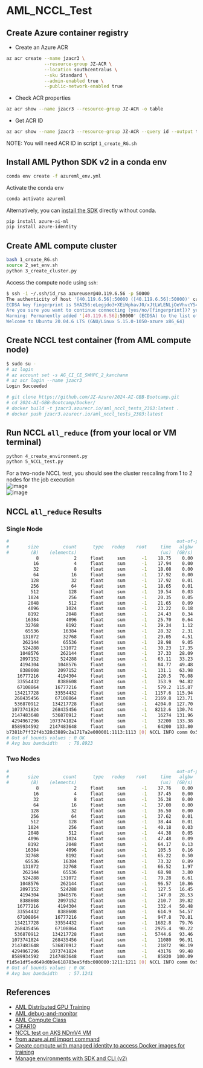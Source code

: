 # AML_NCCL_Test

## Create Azure container registry
- Create an Azure ACR
```bash
az acr create --name jzacr3 \
              --resource-group JZ-ACR \
              --location southcentralus \
              --sku Standard \
              --admin-enabled true \
              --public-network-enabled true
```
- Check ACR properties
```bash
az acr show --name jzacr3 --resource-group JZ-ACR -o table
```
- Get ACR ID
```bash
az acr show --name jzacr3 --resource-group JZ-ACR --query id --output tsv
```
NOTE: You will need ACR ID in script `1_create_RG.sh`

## Install AML Python SDK v2 in a conda env
```bash
conda env create -f azureml_env.yml
```
Activate the conda env
```bash
conda activate azureml
```

Alternatively, you can [install the SDK](https://learn.microsoft.com/en-us/python/api/overview/azure/ai-ml-readme?view=azure-python) directly without conda. 
```bash
pip install azure-ai-ml
pip install azure-identity
```

## Create AML compute cluster
```bash
bash 1_create_RG.sh
source 2_set_env.sh
python 3_create_cluster.py
```
Access the compute node using `ssh`:
```bash
$ ssh -i ~/.ssh/id_rsa azureuser@40.119.6.56 -p 50000
The authenticity of host '[40.119.6.56]:50000 ([40.119.6.56]:50000)' can't be established.
ECDSA key fingerprint is SHA256:eLegjdo3+XEiWphavJ0/xJtLWLENLjOeVhvcY54LpZ8.
Are you sure you want to continue connecting (yes/no/[fingerprint])? yes
Warning: Permanently added '[40.119.6.56]:50000' (ECDSA) to the list of known hosts.
Welcome to Ubuntu 20.04.6 LTS (GNU/Linux 5.15.0-1050-azure x86_64)
```

## Create NCCL test container (from AML compute node)
```bash
$ sudo su -
# az login
# az account set -s AG_CI_CE_SWHPC_2_kanchanm
# az acr login --name jzacr3
Login Succeeded
```
```bash
# git clone https://github.com/JZ-Azure/2024-AI-GBB-Bootcamp.git
# cd 2024-AI-GBB-Bootcamp/Docker/
# docker build -t jzacr3.azurecr.io/aml_nccl_tests_2303:latest .
# docker push jzacr3.azurecr.io/aml_nccl_tests_2303:latest
```

## Run NCCL `all_reduce` (from your local or VM terminal)
```bash
python 4_create_environment.py
python 5_NCCL_test.py
```
For a two-node NCCL test, you should see the cluster rescaling from 1 to 2 nodes for the job execution  
![image](https://github.com/JZ-Azure/2024-AI-GBB-Bootcamp/assets/6353250/6b344a1f-0c3e-498d-bbdd-9b78cc3c06a6)  
![image](https://github.com/JZ-Azure/2024-AI-GBB-Bootcamp/assets/6353250/2b1262db-2bf0-4a3e-9523-729415d0f3c2)


## NCCL `all_reduce` Results
### Single Node
```bash
#                                                              out-of-place                       in-place          
#       size         count      type   redop    root     time   algbw   busbw #wrong     time   algbw   busbw #wrong
#        (B)    (elements)                               (us)  (GB/s)  (GB/s)            (us)  (GB/s)  (GB/s)       
           8             2     float     sum      -1    18.75    0.00    0.00      0    17.60    0.00    0.00      0
          16             4     float     sum      -1    17.94    0.00    0.00      0    18.11    0.00    0.00      0
          32             8     float     sum      -1    18.08    0.00    0.00      0    18.05    0.00    0.00      0
          64            16     float     sum      -1    17.92    0.00    0.01      0    17.58    0.00    0.01      0
         128            32     float     sum      -1    17.92    0.01    0.01      0    17.73    0.01    0.01      0
         256            64     float     sum      -1    18.65    0.01    0.02      0    18.38    0.01    0.02      0
         512           128     float     sum      -1    19.54    0.03    0.05      0    19.58    0.03    0.05      0
        1024           256     float     sum      -1    20.35    0.05    0.09      0    19.93    0.05    0.09      0
        2048           512     float     sum      -1    21.65    0.09    0.17      0    21.48    0.10    0.17      0
        4096          1024     float     sum      -1    23.22    0.18    0.31      0    21.70    0.19    0.33      0
        8192          2048     float     sum      -1    24.43    0.34    0.59      0    23.29    0.35    0.62      0
       16384          4096     float     sum      -1    25.70    0.64    1.12      0    23.65    0.69    1.21      0
       32768          8192     float     sum      -1    29.24    1.12    1.96      0    27.09    1.21    2.12      0
       65536         16384     float     sum      -1    28.32    2.31    4.05      0    27.24    2.41    4.21      0
      131072         32768     float     sum      -1    29.05    4.51    7.90      0    27.62    4.75    8.31      0
      262144         65536     float     sum      -1    28.98    9.05   15.83      0    27.66    9.48   16.58      0
      524288        131072     float     sum      -1    30.23   17.35   30.36      0    28.93   18.12   31.72      0
     1048576        262144     float     sum      -1    37.33   28.09   49.15      0    37.47   27.98   48.97      0
     2097152        524288     float     sum      -1    63.11   33.23   58.16      0    62.69   33.45   58.54      0
     4194304       1048576     float     sum      -1    84.77   49.48   86.59      0    83.70   50.11   87.69      0
     8388608       2097152     float     sum      -1    131.1   63.98  111.97      0    127.6   65.74  115.05      0
    16777216       4194304     float     sum      -1    220.5   76.08  133.14      0    218.5   76.77  134.35      0
    33554432       8388608     float     sum      -1    353.9   94.82  165.94      0    351.9   95.35  166.85      0
    67108864      16777216     float     sum      -1    579.2  115.87  202.78      0    577.7  116.16  203.28      0
   134217728      33554432     float     sum      -1   1157.6  115.94  202.90      0   1157.1  115.99  202.98      0
   268435456      67108864     float     sum      -1   2169.8  123.71  216.50      0   2166.1  123.93  216.87      0
   536870912     134217728     float     sum      -1   4204.0  127.70  223.48      0   4202.7  127.74  223.55      0
  1073741824     268435456     float     sum      -1   8212.6  130.74  228.80      0   8206.4  130.84  228.97      0
  2147483648     536870912     float     sum      -1    16274  131.96  230.93      0    16274  131.96  230.93      0
  4294967296    1073741824     float     sum      -1    32200  133.38  233.42      0    32207  133.35  233.37      0
  8589934592    2147483648     float     sum      -1    64200  133.80  234.15      0    64208  133.78  234.12      0
b7381b7ff32f4b328d3889c2a1717a2e000001:1113:1113 [0] NCCL INFO comm 0x55de2ecc0590 rank 0 nranks 8 cudaDev 0 busId 100000 - Destroy COMPLETE
# Out of bounds values : 0 OK
# Avg bus bandwidth    : 78.8923 
```
### Two Nodes
```bash
#                                                              out-of-place                       in-place          
#       size         count      type   redop    root     time   algbw   busbw #wrong     time   algbw   busbw #wrong
#        (B)    (elements)                               (us)  (GB/s)  (GB/s)            (us)  (GB/s)  (GB/s)       
           8             2     float     sum      -1    37.76    0.00    0.00      0    36.09    0.00    0.00      0
          16             4     float     sum      -1    37.45    0.00    0.00      0    37.07    0.00    0.00      0
          32             8     float     sum      -1    36.38    0.00    0.00      0    35.53    0.00    0.00      0
          64            16     float     sum      -1    37.00    0.00    0.00      0    36.36    0.00    0.00      0
         128            32     float     sum      -1    36.50    0.00    0.01      0    35.26    0.00    0.01      0
         256            64     float     sum      -1    37.62    0.01    0.01      0    36.90    0.01    0.01      0
         512           128     float     sum      -1    38.44    0.01    0.02      0    37.76    0.01    0.03      0
        1024           256     float     sum      -1    40.18    0.03    0.05      0    39.85    0.03    0.05      0
        2048           512     float     sum      -1    44.38    0.05    0.09      0    42.45    0.05    0.09      0
        4096          1024     float     sum      -1    47.48    0.09    0.16      0    46.14    0.09    0.17      0
        8192          2048     float     sum      -1    64.17    0.13    0.24      0    53.94    0.15    0.28      0
       16384          4096     float     sum      -1    105.5    0.16    0.29      0    57.07    0.29    0.54      0
       32768          8192     float     sum      -1    65.22    0.50    0.94      0    56.87    0.58    1.08      0
       65536         16384     float     sum      -1    73.32    0.89    1.68      0    56.58    1.16    2.17      0
      131072         32768     float     sum      -1    66.52    1.97    3.69      0    63.45    2.07    3.87      0
      262144         65536     float     sum      -1    68.98    3.80    7.13      0    67.47    3.89    7.28      0
      524288        131072     float     sum      -1    79.28    6.61   12.40      0    79.27    6.61   12.40      0
     1048576        262144     float     sum      -1    96.57   10.86   20.36      0    96.62   10.85   20.35      0
     2097152        524288     float     sum      -1    127.5   16.45   30.85      0    127.9   16.39   30.74      0
     4194304       1048576     float     sum      -1    147.0   28.53   53.49      0    147.4   28.46   53.37      0
     8388608       2097152     float     sum      -1    210.7   39.82   74.65      0    209.2   40.10   75.18      0
    16777216       4194304     float     sum      -1    332.4   50.48   94.65      0    331.1   50.67   95.00      0
    33554432       8388608     float     sum      -1    614.9   54.57  102.32      0    621.0   54.03  101.30      0
    67108864      16777216     float     sum      -1    947.8   70.81  132.76      0    938.9   71.48  134.02      0
   134217728      33554432     float     sum      -1   1682.8   79.76  149.55      0   1689.0   79.47  149.00      0
   268435456      67108864     float     sum      -1   2975.4   90.22  169.16      0   3000.5   89.46  167.74      0
   536870912     134217728     float     sum      -1   5744.6   93.46  175.23      0   5693.8   94.29  176.80      0
  1073741824     268435456     float     sum      -1    11080   96.91  181.70      0    11095   96.78  181.46      0
  2147483648     536870912     float     sum      -1    21872   98.19  184.10      0    21765   98.66  185.00      0
  4294967296    1073741824     float     sum      -1    43176   99.48  186.52      0    43174   99.48  186.52      0
  8589934592    2147483648     float     sum      -1    85820  100.09  187.67      0    85895  100.01  187.51      0
f1d5e1df5ed649d0b9e618783ea5fdbc000000:1211:1211 [0] NCCL INFO comm 0x5634cae893b0 rank 0 nranks 16 cudaDev 0 busId 100000 - Destroy COMPLETE
# Out of bounds values : 0 OK
# Avg bus bandwidth    : 57.1241 
```

## References
- [AML Distributed GPU Training](https://azure.github.io/azureml-cheatsheets/docs/cheatsheets/python/v1/-distributed-training/#mpi)
- [AML debug-and-monitor](https://github.com/Azure/azureml-examples/blob/-dd15e3f7d6a512fedfdfbdb4be19e065e8c1d224/sdk/python/jobs/single-step/debug-and-monitor/-debug-and-monitor.ipynb)
- [AML Compute Class](https://learn.microsoft.com/en-us/python/api/azure-ai-ml/azure.ai.ml.entities.-amlcompute?view=azure-python)
- [CIFAR10](https://github.com/Azure/azureml-examples/blob/main/sdk/python/jobs/single-step/pytorch/-distributed-training/distributed-cifar10.ipynb)
- [NCCL test on AKS NDmV4 VM](https://github.com/JingchaoZhang/JingchaoZhang.github.io/blob/master/-_posts/2023-09-11-NCCL%20test%20on%20AKS%20NDmV4%20VM.md)
- [from azure.ai.ml import command](https://learn.microsoft.com/en-us/python/api/azure-ai-ml/azure.ai.-ml?view=azure-python#azure-ai-ml-command)
- [Create compute with managed identity to access Docker images for training](https://learn.microsoft.-com/en-us/azure/machine-learning/how-to-identity-based-service-authentication?view=azureml-api-2&-tabs=python#create-compute-with-managed-identity-to-access-docker-images-for-training)
- [Manage environments with SDK and CLI (v2)](https://learn.microsoft.com/en-us/azure/machine-learning/-how-to-manage-environments-v2?view=azureml-api-2&tabs=cli)
